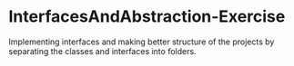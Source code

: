 # InterfacesAndAbstraction-Exercise
Implementing interfaces and making better structure of the projects by separating the classes and interfaces into folders.
